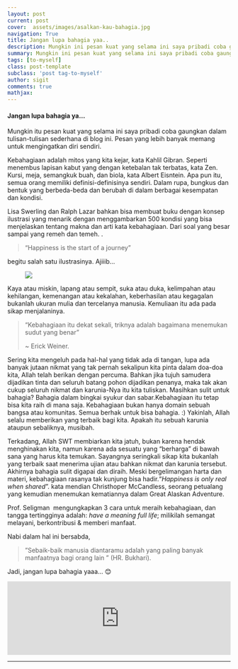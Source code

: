 ```yaml
---
layout: post
current: post
cover:  assets/images/asalkan-kau-bahagia.jpg
navigation: True
title: Jangan lupa bahagia yaa..
description: Mungkin ini pesan kuat yang selama ini saya pribadi coba gaungkan dalam tulisan-tulisan sederhana di blog ini. Pesan yang lebih banyak memang untuk mengingatkan diri sendiri. 
summary: Mungkin ini pesan kuat yang selama ini saya pribadi coba gaungkan dalam tulisan-tulisan sederhana di blog ini. Pesan yang lebih banyak memang untuk mengingatkan diri sendiri.
tags: [to-myself]
class: post-template
subclass: 'post tag-to-myself'
author: sigit
comments: true
mathjax:
---
```


#### Jangan lupa bahagia ya…

Mungkin itu pesan kuat yang selama ini saya pribadi coba gaungkan dalam tulisan-tulisan sederhana di blog ini. Pesan yang lebih banyak memang untuk mengingatkan diri sendiri. 

Kebahagiaan adalah mitos yang kita kejar, kata Kahlil Gibran. Seperti menembus lapisan kabut yang dengan ketebalan tak terbatas, kata Zen. Kursi, meja, semangkuk buah, dan biola, kata Albert Eisntein. Apa pun itu, semua orang memiliki definisi-definisinya sendiri. Dalam rupa, bungkus dan bentuk yang berbeda-beda dan berubah di dalam berbagai kesempatan dan kondisi.

Lisa Swerling dan Ralph Lazar bahkan bisa membuat buku dengan konsep ilustrasi yang menarik dengan menggambarkan 500 kondisi yang bisa menjelaskan tentang makna dan arti kata kebahagiaan. Dari soal yang besar sampai yang remeh dan temeh. .

> “Happiness is the start of a journey”

begitu salah satu ilustrasinya. Ajiiib…

<figure>
	<a href="https://99ideasforhappyworker.files.wordpress.com/2016/01/wp-1453858191662.jpeg"><img src="https://99ideasforhappyworker.files.wordpress.com/2016/01/wp-1453858191662.jpeg"></a>
</figure>

Kaya atau miskin, lapang atau sempit, suka atau duka, kelimpahan atau kehilangan, kemenangan atau kekalahan, keberhasilan atau kegagalan bukanlah ukuran mulia dan tercelanya manusia. Kemuliaan itu ada pada sikap menjalaninya.

> “Kebahagiaan itu dekat sekali, triknya adalah bagaimana menemukan sudut yang benar”
>
> ~ Erick Weiner.

Sering kita mengeluh pada hal-hal yang tidak ada di tangan, lupa ada banyak jutaan nikmat yang tak pernah sekalipun kita pinta dalam doa-doa kita, Allah telah berikan dengan percuma. Bahkan jika tujuh samudera dijadikan tinta dan seluruh batang pohon dijadikan penanya, maka tak akan cukup seluruh nikmat dan karunia-Nya itu kita tuliskan. Masihkan sulit untuk bahagia? Bahagia dalam bingkai syukur dan sabar.Kebahagiaan itu tetap bisa kita raih di mana saja.
Kebahagiaan bukan hanya domain sebuah bangsa atau komunitas. Semua berhak untuk bisa bahagia. :) Yakinlah, Allah selalu memberikan yang terbaik bagi kita. Apakah itu sebuah karunia ataupun sebaliknya, musibah.

Terkadang, Allah SWT membiarkan kita jatuh, bukan karena hendak menghinakan kita, namun karena ada sesuatu yang “berharga” di bawah sana yang harus kita temukan. Sayangnya seringkali sikap kita bukanlah yang terbaik saat menerima ujian atau bahkan nikmat dan karunia tersebut. Akhirnya bahagia sulit digapai dan diraih. Meski bergelimangan harta dan materi, kebahagiaan rasanya tak kunjung bisa hadir.“*Happiness is only real when shared*”. kata mendian Christhoper McCandless, seorang petualang yang kemudian menemukan kematiannya dalam Great Alaskan Adventure.

Prof. Seligman  mengungkapkan 3 cara untuk meraih kebahagiaan, dan tangga tertingginya adalah: *have a meaning full life*; milikilah semangat melayani, berkontribusi & memberi manfaat. 

Nabi dalam hal ini bersabda, 

> ”Sebaik-baik manusia diantaramu adalah yang paling banyak manfaatnya bagi orang lain ” (HR. Bukhari).

Jadi, jangan lupa bahagia yaaa… 😊

<iframe width="100%" height="166" scrolling="no" frameborder="no" allow="autoplay" src="https://w.soundcloud.com/player/?url=https%3A//api.soundcloud.com/tracks/188384037&color=%23707072&auto_play=true&hide_related=false&show_comments=true&show_user=true&show_reposts=false&show_teaser=true"></iframe>

---